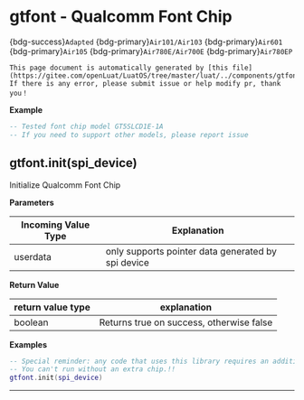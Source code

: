 # gtfont - Qualcomm Font Chip

{bdg-success}`Adapted` {bdg-primary}`Air101/Air103` {bdg-primary}`Air601` {bdg-primary}`Air105` {bdg-primary}`Air780E/Air700E` {bdg-primary}`Air780EP`

```{note}
This page document is automatically generated by [this file](https://gitee.com/openLuat/LuatOS/tree/master/luat/../components/gtfont/luat_lib_gtfont.c). If there is any error, please submit issue or help modify pr, thank you！
```


**Example**

```lua
-- Tested font chip model GT5SLCD1E-1A
-- If you need to support other models, please report issue

```

## gtfont.init(spi_device)



Initialize Qualcomm Font Chip

**Parameters**

|Incoming Value Type | Explanation|
|-|-|
|userdata|only supports pointer data generated by spi device|

**Return Value**

|return value type | explanation|
|-|-|
|boolean|Returns true on success, otherwise false|

**Examples**

```lua
-- Special reminder: any code that uses this library requires an additional Qualcomm font chip !!
-- You can't run without an extra chip.!!
gtfont.init(spi_device)

```

---

